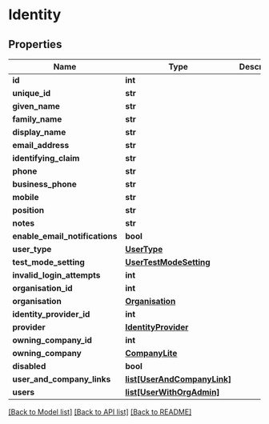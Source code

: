 # Identity

## Properties
Name | Type | Description | Notes
------------ | ------------- | ------------- | -------------
**id** | **int** |  | [optional] 
**unique_id** | **str** |  | [optional] 
**given_name** | **str** |  | [optional] 
**family_name** | **str** |  | [optional] 
**display_name** | **str** |  | [optional] 
**email_address** | **str** |  | [optional] 
**identifying_claim** | **str** |  | [optional] 
**phone** | **str** |  | [optional] 
**business_phone** | **str** |  | [optional] 
**mobile** | **str** |  | [optional] 
**position** | **str** |  | [optional] 
**notes** | **str** |  | [optional] 
**enable_email_notifications** | **bool** |  | [optional] 
**user_type** | [**UserType**](UserType.md) |  | [optional] 
**test_mode_setting** | [**UserTestModeSetting**](UserTestModeSetting.md) |  | [optional] 
**invalid_login_attempts** | **int** |  | [optional] 
**organisation_id** | **int** |  | [optional] 
**organisation** | [**Organisation**](Organisation.md) |  | [optional] 
**identity_provider_id** | **int** |  | [optional] 
**provider** | [**IdentityProvider**](IdentityProvider.md) |  | [optional] 
**owning_company_id** | **int** |  | [optional] 
**owning_company** | [**CompanyLite**](CompanyLite.md) |  | [optional] 
**disabled** | **bool** |  | [optional] 
**user_and_company_links** | [**list[UserAndCompanyLink]**](UserAndCompanyLink.md) |  | [optional] 
**users** | [**list[UserWithOrgAdmin]**](UserWithOrgAdmin.md) |  | [optional] 

[[Back to Model list]](../README.md#documentation-for-models) [[Back to API list]](../README.md#documentation-for-api-endpoints) [[Back to README]](../README.md)

